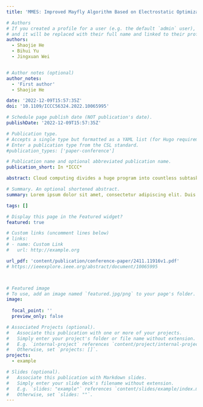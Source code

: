 ```yaml
---
title: 'MMES: Improved Mayfly Algorithm Based on Electrostatic Optimization Algorithm'

# Authors
# If you created a profile for a user (e.g. the default `admin` user), write the username (folder name) here
# and it will be replaced with their full name and linked to their profile.
authors:
  - Shaojie He
  - Bihui Yu
  - Jingxuan Wei


# Author notes (optional)
author_notes:
  - 'First author'
  - Shaojie He

date: '2022-12-09T15:57:35Z'
doi: '10.1109/ICCC56324.2022.10065995'

# Schedule page publish date (NOT publication's date).
publishDate: '2022-12-09T15:57:35Z'

# Publication type.
# Accepts a single type but formatted as a YAML list (for Hugo requirements).
# Enter a publication type from the CSL standard.
#publication_types: ['paper-conference']

# Publication name and optional abbreviated publication name.
publication_short: In *ICCC*

abstract: Cloud computing divides a huge program into countless subtasks through the network, which are calculated and analyzed by multiple servers, and then the results are returned to users. Therefore, the strategy of task scheduling is very important for computing performance. Aiming at the essence of cloud computing task scheduling and the optimization problem of seeking solutions, this paper proposes a hybrid algorithm called MMES algorithm (MA-MIX-ESDA). This algorithm not only guarantees the search space of electrostatic discharge algorithm (ESDA), but also accelerates its convergence speed, and solves the problem that mayfly algorithm (MA) is easy to fall into local optimization. Latin hypercube sampling is used for population initialization, exploration and development are balanced by the direction of the balance vector, and the step size control factor is added to jump out of local optimization. In order to evaluate the performance of the algorithm, 23 groups of test functions commonly used by CEC and 30 benchmark functions of CEC2014 are used to test the global search and local development functions of the algorithm, and the results are compared with the improved algorithm and classical algorithm. Experimental results show that the proposed MMES algorithm is more superior in search space and convergence speed.

# Summary. An optional shortened abstract.
summary: Lorem ipsum dolor sit amet, consectetur adipiscing elit. Duis posuere tellus ac convallis placerat. Proin tincidunt magna sed ex sollicitudin condimentum.

tags: []

# Display this page in the Featured widget?
featured: true

# Custom links (uncomment lines below)
# links:
# - name: Custom Link
#   url: http://example.org

url_pdf: 'content/publication/conference-paper/2411.11916v1.pdf'
# https://ieeexplore.ieee.org/abstract/document/10065995



# Featured image
# To use, add an image named `featured.jpg/png` to your page's folder.
image:
  
  focal_point: ''
  preview_only: false

# Associated Projects (optional).
#   Associate this publication with one or more of your projects.
#   Simply enter your project's folder or file name without extension.
#   E.g. `internal-project` references `content/project/internal-project/index.md`.
#   Otherwise, set `projects: []`.
projects:
  - example

# Slides (optional).
#   Associate this publication with Markdown slides.
#   Simply enter your slide deck's filename without extension.
#   E.g. `slides: "example"` references `content/slides/example/index.md`.
#   Otherwise, set `slides: ""`.
---
```




